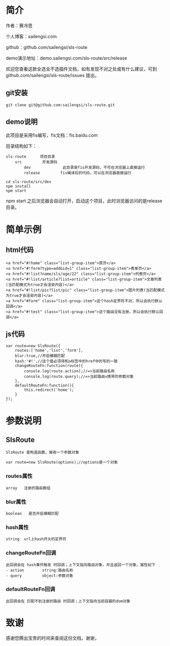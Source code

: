 # 简介
作者：赛冷思

个人博客：sailengsi.com

github：github.com/sailengsi/sls-route

demo演示地址：demo.sailengsi.com/sls-route/src/release

欢迎您查看这款全选全不选插件文档，如有发现不对之处或有什么建议，可到 github.com/sailengsi/sls-route/issues 提出。

## git安装
```
git clone git@github.com:sailengsi/sls-route.git
```
## demo说明
此项目是采用fis编写，fis文档：fis.baidu.com

目录结构如下：

	sls-route      项目目录
		src			开发源码
    		dev		         此目录是fis开发源码，不可在浏览器上直接运行
			release			fis编译后的代码，可以在浏览器直接运行
    
	cd sls-route/src/dev
	npm install
	npm start
npm start 之后浏览器会自动打开，启动这个项目，此时浏览器访问的是release目录。



# 简单示例

## html代码
```
<a href="#!home" class="list-group-item">首页</a>
<a href="#!form?type=add&id=1" class="list-group-item">表单页</a>
<a href="#!list?name/sls/age/22" class="list-group-item">列表页</a>
<a href="#!list/article?list=article" class="list-group-item">文章列表(当匹配模式为true才会渲染内容)</a>
<a href="#!list/pic?list/pic" class="list-group-item">图片列表(当匹配模式为true才会渲染内容)</a>
<a href="#form" class="list-group-item">这个hash定界符不对，所以会执行默认回调</a>
<a href="#!test" class="list-group-item">这个路由没有注册，所以会执行默认回调</a>
```
## js代码
```
var route=new SlsRoute({
    routes:['home','list','form'],
    blur:true,//开启模糊匹配
    hash:'#!',//这个值必须得和a标签中的href中的写的一致
    changeRouteFn:function(route){
        console.log(route.action);//=>当前路由名称
        console.log(route.query);//=>当前路由x携带的参数对象
    },
    defaultRouteFn:function(){
        this.redirect('home');
    }
});
```

# 参数说明

## SlsRoute
    SlsRoute 是构造函数，接收一个参数对象
```
var route=new SlsRoute(options);//options是一个对象
```

### routes属性
    array   注册的路由数组

### blur属性
    boolean   是否开启模糊匹配

### hash属性
    string  url上hash开头的定界符

### changeRouteFn回调
    此回调会在 hash事件触发 时回调；上下文指向路由对象，并且返回一个对象，属性如下
    - action        string:路由名称
    - query         object:参数对象  


### defaultRouteFn回调
    此回调会在 匹配不到注册的路由 时回调；上下文指向当前容器的dom对象

# 致谢
感谢您腾出宝贵的时间来查阅这份文档，谢谢，